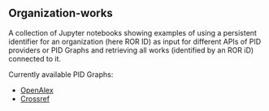 ## Organization-works

A collection of Jupyter notebooks showing examples of using a persistent identifier for an organization (here ROR ID) as input for different APIs of PID providers or PID Graphs and retrieving all works (identified by an ROR iD) connected to it.

Currently available PID Graphs:

* [OpenAlex](https://openalex.org/about)
* [Crossref](https://www.crossref.org/)
